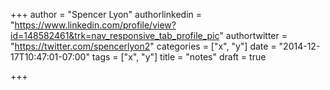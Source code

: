 +++
author = "Spencer Lyon"
authorlinkedin = "https://www.linkedin.com/profile/view?id=148582461&trk=nav_responsive_tab_profile_pic"
authortwitter = "https://twitter.com/spencerlyon2"
categories = ["x", "y"]
date = "2014-12-17T10:47:01-07:00"
tags = ["x", "y"]
title = "notes"
draft = true

+++



